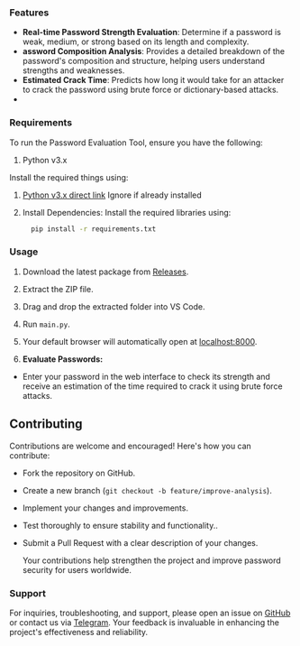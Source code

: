 ### **Features**

- **Real-time Password Strength Evaluation**: Determine if a password is weak, medium, or strong based on its length and complexity.
- **assword Composition Analysis**: Provides a detailed breakdown of the password's composition and structure, helping users understand strengths and weaknesses.
- **Estimated Crack Time**: Predicts how long it would take for an attacker to crack the password using brute force or dictionary-based attacks.
- 
### **Requirements** 
 To run the Password Evaluation Tool, ensure you have the following:

1. Python v3.x

Install the required things using:

1. [Python v3.x direct link](https://www.python.org/downloads/) Ignore if already installed 

2. Install Dependencies: Install the required libraries using:
   ```bash
     pip install -r requirements.txt
   ```

### **Usage**

1. Download the latest package from [Releases](#).
2. Extract the ZIP file.
3. Drag and drop the extracted folder into VS Code.
4. Run `main.py`.
5. Your default browser will automatically open at [localhost:8000](http://localhost:8000).


3. **Evaluate Passwords:**
 - Enter your password in the web interface to check its strength and receive an estimation of the time required to crack it using brute force attacks.

## **Contributing**
Contributions are welcome and encouraged! Here's how you can contribute:

- Fork the repository on GitHub.
- Create a new branch (`git checkout -b feature/improve-analysis`).
- Implement your changes and improvements.
- Test thoroughly to ensure stability and functionality..
- Submit a Pull Request with a clear description of your changes.

  Your contributions help strengthen the project and improve password security for users worldwide.

### **Support**

For inquiries, troubleshooting, and support, please open an issue on [GitHub](https://github.com/yadavnikhil03/Password_evaluation_tool/issues) or contact us via [Telegram](https://t.me/whyred_gamer). Your feedback is invaluable in enhancing the project's effectiveness and reliability.
